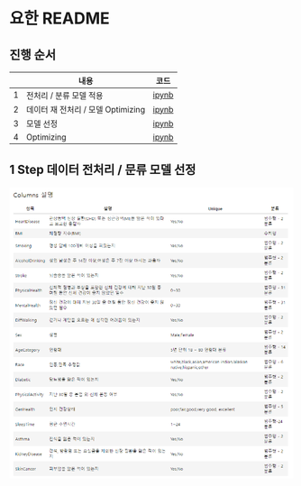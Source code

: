 # 요한 README

## 진행 순서
||내용|코드|
|--|--|--|
|1|전처리 / 분류 모델 적용|[ipynb](./analysis/yohan_analystics_step1.ipynb)|
|2|데이터 재 전처리 / 모델 Optimizing|[ipynb](./analysis/yohan_analystics_step2.ipynb)|
|3|모델 선정|[ipynb](./analysis/yohan_analystics_step3.ipynb)|
|4|Optimizing|[ipynb](./analysis/yohan_analystics_step4.ipynb)|


## 1 Step 데이터 전처리 / 문류 모델 선정

![데이터 설명](./image/columns.png)

